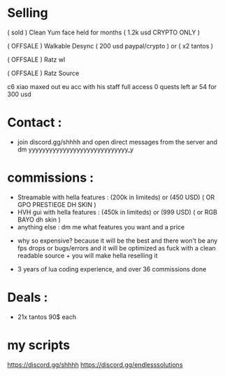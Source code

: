 # Selling

( sold ) Clean Yum face held for months ( 1.2k usd CRYPTO ONLY )

( OFFSALE ) Walkable Desync ( 200 usd paypal/crypto ) or ( x2 tantos )

( OFFSALE ) Ratz wl

( OFFSALE ) Ratz Source

c6 xiao maxed out eu acc with his staff full access 0 quests left ar 54 for 300 usd

# Contact :

* join discord.gg/shhhh and open direct messages from the server and dm yyyyyyyyyyyyyyyyyyyyyyyyyyyyy_y

# commissions :

* Streamable with hella features : (200k in limiteds) or (450 USD) ( OR GPO PRESTIEGE DH SKIN )
* HVH gui with hella features : (450k in limiteds) or (999 USD) ( or RGB BAYO dh skin )
* anything else : dm me what features you want and a price

+ why so expensive? because it will be the best and there won't be any fps drops or bugs/errors and it will be optimized as fuck with a clean readable source + you will make hella reselling it

+ 3 years of lua coding experience, and over 36 commissions done

# Deals :

* 21x tantos 90$ each

# my scripts
https://discord.gg/shhhh
https://discord.gg/endlesssolutions
